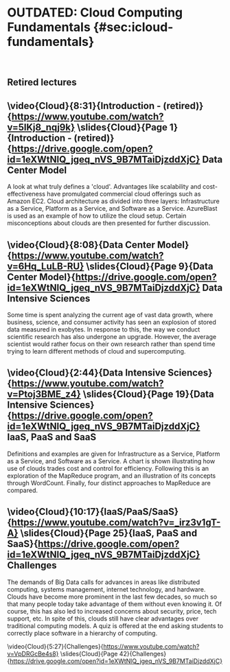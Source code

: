 OUTDATED: Cloud Computing Fundamentals {#sec:icloud-fundamentals}
======================================

 

Retired lectures
----------------

\video{Cloud}{8:31}{Introduction - (retired)}{https://www.youtube.com/watch?v=5lKj8_nqj9k}
\slides{Cloud}{Page 1}{Introduction - (retired)}{https://drive.google.com/open?id=1eXWtNlQ_jgeq_nVS_9B7MTaiDjzddXjC}
Data Center Model
-----------------

A look at what truly defines a 'cloud'. Advantages like scalability and
cost-effectiveness have promulgated commercial cloud offerings such as
Amazon EC2. Cloud architecture as divided into three layers:
Infrastructure as a Service, Platform as a Service, and Software as a
Service. AzureBlast is used as an example of how to utilize the cloud
setup. Certain misconceptions about clouds are then presented for
further discussion.

\video{Cloud}{8:08}{Data Center Model}{https://www.youtube.com/watch?v=6Hq_LuLB-RU}
\slides{Cloud}{Page 9}{Data Center Model}{https://drive.google.com/open?id=1eXWtNlQ_jgeq_nVS_9B7MTaiDjzddXjC}
Data Intensive Sciences
-----------------------

Some time is spent analyzing the current age of vast data growth, where
business, science, and consumer activity has seen an explosion of stored
data measured in exobytes. In response to this, the way we conduct
scientific research has also undergone an upgrade. However, the average
scientist would rather focus on their own research rather than spend
time trying to learn different methods of cloud and supercomputing.

\video{Cloud}{2:44}{Data Intensive Sciences}{https://www.youtube.com/watch?v=Ptoj3BME_z4}
\slides{Cloud}{Page 19}{Data Intensive Sciences}{https://drive.google.com/open?id=1eXWtNlQ_jgeq_nVS_9B7MTaiDjzddXjC}
IaaS, PaaS and SaaS
-------------------

Definitions and examples are given for Infrastructure as a Service,
Platform as a Service, and Software as a Service. A chart is shown
illustrating how use of clouds trades cost and control for efficiency.
Following this is an exploration of the MapReduce program, and an
illustration of its concepts through WordCount. Finally, four distinct
approaches to MapReduce are compared.

\video{Cloud}{10:17}{IaaS/PaaS/SaaS}{https://www.youtube.com/watch?v=_irz3v1gT-A}
\slides{Cloud}{Page 25}{IaaS, PaaS and SaaS}{https://drive.google.com/open?id=1eXWtNlQ_jgeq_nVS_9B7MTaiDjzddXjC}
Challenges
----------

The demands of Big Data calls for advances in areas like distributed
computing, systems management, internet technology, and hardware. Clouds
have become more prominent in the last few decades, so much so that many
people today take advantage of them without even knowing it. Of course,
this has also led to increased concerns about security, price, tech
support, etc. In spite of this, clouds still have clear advantages over
traditional computing models. A quiz is offered at the end asking
students to correctly place software in a hierarchy of computing.

\video{Cloud}{5:27}{Challenges}{https://www.youtube.com/watch?v=VpDRGcBe4s8}
\slides{Cloud}{Page 42}{Challenges}{https://drive.google.com/open?id=1eXWtNlQ_jgeq_nVS_9B7MTaiDjzddXjC}
